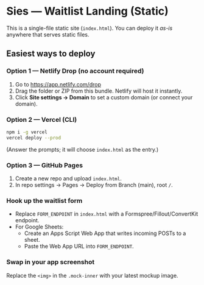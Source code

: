 
# Sies — Waitlist Landing (Static)

This is a single-file static site (`index.html`). You can deploy it *as-is* anywhere that serves static files.

## Easiest ways to deploy

### Option 1 — Netlify Drop (no account required)
1. Go to https://app.netlify.com/drop
2. Drag the folder or ZIP from this bundle. Netlify will host it instantly.
3. Click **Site settings → Domain** to set a custom domain (or connect your domain).

### Option 2 — Vercel (CLI)
```bash
npm i -g vercel
vercel deploy --prod
```
(Answer the prompts; it will choose `index.html` as the entry.)

### Option 3 — GitHub Pages
1. Create a new repo and upload `index.html`.
2. In repo settings → Pages → Deploy from Branch (main), root `/`.

### Hook up the waitlist form
- Replace `FORM_ENDPOINT` in `index.html` with a Formspree/Fillout/ConvertKit endpoint.
- For Google Sheets:
  - Create an Apps Script Web App that writes incoming POSTs to a sheet.
  - Paste the Web App URL into `FORM_ENDPOINT`.

### Swap in your app screenshot
Replace the `<img>` in the `.mock-inner` with your latest mockup image.

